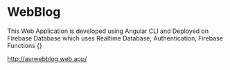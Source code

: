 # WebBlog
This Web Application is developed using Angular CLI and Deployed on Firebase Database which uses 
Realtime Database, 
Authentication, 
Firebase Functions {}

http://asrwebblog.web.app/
